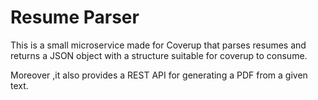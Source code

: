 # Resume Parser 

This is a small microservice made for Coverup that parses resumes and returns a JSON object with a structure
suitable for coverup to consume.

Moreover ,it also provides a REST API for generating a PDF from a given text.
